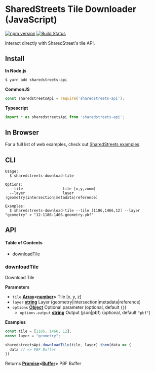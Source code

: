 # SharedStreets Tile Downloader (JavaScript)

[![npm version](https://badge.fury.io/js/sharedstreets-api.svg)](https://badge.fury.io/js/sharedstreets-api)
[![Build Status](https://travis-ci.org/sharedstreets/sharedstreets-api.svg?branch=master)](https://travis-ci.org/sharedstreets/sharedstreets-api)

Interact directly with SharedStreet's tile API.

## Install

**In Node.js**

```bash
$ yarn add sharedstreets-api
```

**CommonJS**

```js
const sharedstreetsApi = require('sharedstreets-api');
```

**Typescript**

```js
import * as sharedstreetsApi from 'sharedstreets-api';
```

## In Browser

For a full list of web examples, check out [SharedStreets examples](https://github.com/sharedstreets/sharedstreets-examples).

## CLI

    Usage:
      $ sharedstreets-download-tile

    Options:
      --tile                  tile [x,y,zoom]
      --layer                 layer (geometry|intersection|metadata|reference)

    Examples:
      $ sharedstreets-download-tile --tile [1186,1466,12] --layer "geometry" > "12-1186-1466.geometry.pbf"

## API

<!-- Generated by documentation.js. Update this documentation by updating the source code. -->

#### Table of Contents

-   [downloadTile](#downloadtile)

### downloadTile

Download Tile

**Parameters**

-   `tile` **[Array](https://developer.mozilla.org/docs/Web/JavaScript/Reference/Global_Objects/Array)&lt;[number](https://developer.mozilla.org/docs/Web/JavaScript/Reference/Global_Objects/Number)>** Tile [x, y, z]
-   `layer` **[string](https://developer.mozilla.org/docs/Web/JavaScript/Reference/Global_Objects/String)** Layer (geometry|intersection|metadata|reference)
-   `options` **[Object](https://developer.mozilla.org/docs/Web/JavaScript/Reference/Global_Objects/Object)** Optional parameter (optional, default `{}`)
    -   `options.output` **[string](https://developer.mozilla.org/docs/Web/JavaScript/Reference/Global_Objects/String)** Output (json|pbf) (optional, default `"pbf"`)

**Examples**

```javascript
const tile = [1186, 1466, 12];
const layer = "geometry";

sharedstreetsApi.downloadTile(tile, layer).then(data => {
  data // => PBF Buffer
})
```

Returns **[Promise](https://developer.mozilla.org/docs/Web/JavaScript/Reference/Global_Objects/Promise)&lt;[Buffer](https://nodejs.org/api/buffer.html)>** PBF Buffer
